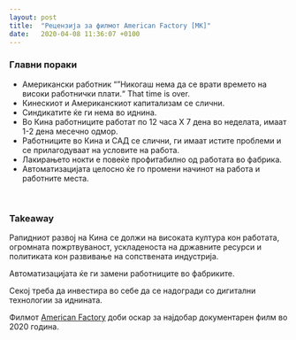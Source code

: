 ```yaml
---
layout: post
title:  "Рецензија за филмот American Factory [MK]"
date:   2020-04-08 11:36:07 +0100
---
```


### Главни пораки
+ Американски работник “”Никогаш нема да се врати времето на високи работнички плати.“ That time is over.
+ Кинескиот и Американскиот капитализам се слични.
+ Синдикатите ќе ги нема во иднина.
+ Во Кина работниците работат по 12 часа Х 7 дена во неделата, имаат 1-2 дена месечно одмор.
+ Работниците во Кина и САД се слични, ги имаат истите проблеми и се прилагодуваат на условите на работа.
+ Лакирањето нокти е повеќе профитабилно од работата во фабрика.
+ Автоматизацијата целосно ќе го промени начинот на работа и работните места.

<br/>

### Takeaway
Рапидниот развој на Кина се должи на високата култура кон работата, огромната пожртвуваност, ускладеноста на државните ресурси и политиката кон развивање на сопствената индустрија.

Aвтоматизацијата ќе ги замени работниците во фабриките.

Секој треба да инвестира во себе да се надогради со дигитални технологии за иднината.

Филмот [American Factory](https://www.imdb.com/title/tt9351980/) доби оскар за најдобар документарен филм во 2020 година.

